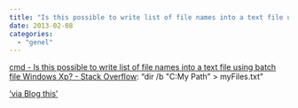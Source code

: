 ```yaml
---
title: "Is this possible to write list of file names into a text file using batch file Windows Xp? - Stack Overflow"
date: 2013-02-08
categories: 
  - "genel"
---
```


[cmd - Is this possible to write list of file names into a text file using batch file Windows Xp? - Stack Overflow](http://stackoverflow.com/questions/8612324/is-this-possible-to-write-list-of-file-names-into-a-text-file-using-batch-file-w): “dir /b "C:My Path” > myFiles.txt"  
  
[‘via Blog this’](https://chrome.google.com/webstore/detail/pengoopmcjnbflcjbmoeodbmoflcgjlk)
